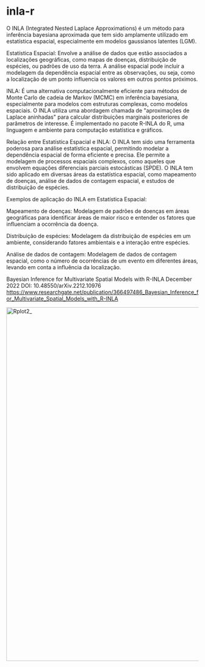 # inla-r
O INLA (Integrated Nested Laplace Approximations) é um método para inferência bayesiana aproximada que tem sido amplamente utilizado em estatística espacial, especialmente em modelos gaussianos latentes (LGM).

Estatística Espacial:
Envolve a análise de dados que estão associados a localizações geográficas, como mapas de doenças, distribuição de espécies, ou padrões de uso da terra. 
A análise espacial pode incluir a modelagem da dependência espacial entre as observações, ou seja, como a localização de um ponto influencia os valores em outros pontos próximos. 

INLA:
É uma alternativa computacionalmente eficiente para métodos de Monte Carlo de cadeia de Markov (MCMC) em inferência bayesiana, especialmente para modelos com estruturas complexas, como modelos espaciais.
O INLA utiliza uma abordagem chamada de "aproximações de Laplace aninhadas" para calcular distribuições marginais posteriores de parâmetros de interesse.
É implementado no pacote R-INLA do R, uma linguagem e ambiente para computação estatística e gráficos. 

Relação entre Estatística Espacial e INLA:
O INLA tem sido uma ferramenta poderosa para análise estatística espacial, permitindo modelar a dependência espacial de forma eficiente e precisa. 
Ele permite a modelagem de processos espaciais complexos, como aqueles que envolvem equações diferenciais parciais estocásticas (SPDE). 
O INLA tem sido aplicado em diversas áreas da estatística espacial, como mapeamento de doenças, análise de dados de contagem espacial, e estudos de distribuição de espécies. 

Exemplos de aplicação do INLA em Estatística Espacial:

Mapeamento de doenças:
Modelagem de padrões de doenças em áreas geográficas para identificar áreas de maior risco e entender os fatores que influenciam a ocorrência da doença. 

Distribuição de espécies:
Modelagem da distribuição de espécies em um ambiente, considerando fatores ambientais e a interação entre espécies. 

Análise de dados de contagem:
Modelagem de dados de contagem espacial, como o número de ocorrências de um evento em diferentes áreas, levando em conta a influência da localização. 

Bayesian Inference for Multivariate Spatial Models with R-INLA
December 2022
DOI: 10.48550/arXiv.2212.10976
https://www.researchgate.net/publication/366497486_Bayesian_Inference_for_Multivariate_Spatial_Models_with_R-INLA


<img width="1200" height="925" alt="Rplot2_" src="https://github.com/user-attachments/assets/f77ed1a5-5575-494d-9163-9a6505093149" />
